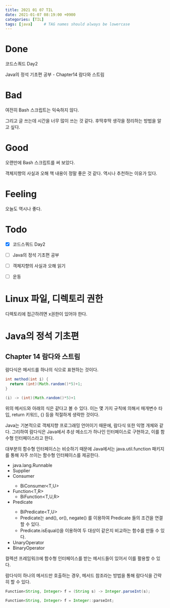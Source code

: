 ```yaml
---
title: 2021 01 07 TIL
date: 2021-01-07 08:19:00 +0900
categories: [TIL]
tags: [java]     # TAG names should always be lowercase
---
```


# Done

코드스쿼드 Day2

Java의 정석 기초편 공부 - Chapter14 람다와 스트림

# Bad

여전히 Bash 스크립트는 익숙하지 않다.

그리고 글 쓰는데 시간을 너무 많이 쓰는 것 같다. 후딱후딱 생각을 정리하는 방법을 알고 싶다.

# Good

오랜만에 Bash 스크립트를 써 보았다.

객체지향의 사실과 오해 책 내용이 정말 좋은 것 같다. 역시나 추천하는 이유가 있다.

# Feeling

오늘도 역시나 좋다. 

# Todo

- [x] 코드스쿼드 Day2
- [ ] Java의 정석 기초편 공부
- [ ] 객체지향의 사실과 오해 읽기
- [ ] 운동


# Linux 파일, 디렉토리 권한

디렉토리에 접근하려면 x권한이 있어야 한다.

# Java의 정석 기초편

## Chapter 14 람다와 스트림

람다식은 메서드를 하나의 식으로 표현하는 것이다.

```java
int method(int i) {
  return (int)(Math.random()*5)+1;
}

(i) -> (int)(Math.random()*5)+1

```

위의 메서드와 아래의 식은 같다고 볼 수 있다. 이는 몇 가지 규칙에 의해서 매개변수 타입, return 키워드, {} 등을 적절하게 생략한 것이다.

Java는 기본적으로 객체지향 프로그래밍 언어이기 때문에, 람다식 또한 익명 개체와 같다. 그리하여 람다식은 Java에서 추상 메소드가 하나인 인터페이스로 구현하고, 이를 함수형 인터페이스라고 한다.

대부분의 함수형 인터페이스는 비슷하기 때문에 Java에서는 java.util.function 패키지를 통해 자주 쓰이는 함수형 인터페이스를 제공한다.

- java.lang.Runnable
- Supplier<T>
- Consumer<T>
  - BiConsumer<T,U>
- Function<T,R>
  - BiFunction<T,U,R>
- Predicate<T>
  - BiPredicate<T,U>
  - Predicate는 and(), or(), negate() 를 이용하여 Predicate 들의 조건을 연결할 수 있다.
  - Predicate.isEqual()을 이용하여 두 대상이 같은지 비교하는 함수를 만들 수 있다.
- UnaryOperator<T>
- BinaryOperator<T>

컬렉션 프레임워크에 함수형 인터페이스를 받는 메서드들이 있어서 이를 활용할 수 있다.

람다식이 하나의 메서드만 호출하는 경우, 메서드 참조라는 방법을 통해 람다식을 간략히 할 수 있다.
```java
Function<String, Integer> f = (String s) -> Integer.parseInt(s);

Function<String, Integer> f = Integer::parseInt;
```